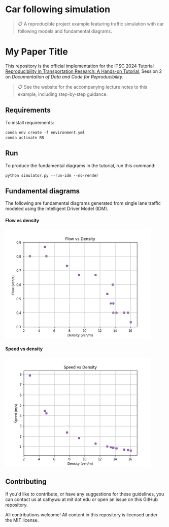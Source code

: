# Car following simulation

>📋  A reproducible project example featuring traffic simulation with car following models and fundamental diagrams.

# My Paper Title

This repository is the official implementation for the ITSC 2024 Tutorial [Reproducibility in Transportation Research: A Hands-on Tutorial](https://rrintransportation.github.io/itsc24-rr-tutorial/), Session 2 on *Documentation of Data and Code for Reproducibility*.

>📋 See the website for the accompanying lecture notes to this example, including step-by-step guidance.

## Requirements

To install requirements:

```setup
conda env create -f environment.yml
conda activate RR
```

## Run

To produce the fundamental diagrams in the tutorial, run this command:

```
python simulator.py --run-idm --no-render
```

## Fundamental diagrams

The following are fundamental diagrams generated from single lane traffic modeled using the Intelligent Driver Model (IDM).

#### Flow vs density
![Flow vs Density](figure_fvd.png)

#### Speed vs density
![Speed vs Density](figure_svd.png)


## Contributing

If you'd like to contribute, or have any suggestions for these guidelines, you can contact us at cathywu at mit dot edu or open an issue on this GitHub repository.

All contributions welcome! All content in this repository is licensed under the MIT license.